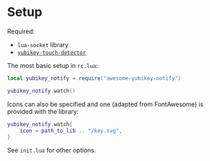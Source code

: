 # Setup

Required:
* `lua-socket` library
* [`yubikey-touch-detector`](https://github.com/maximbaz/yubikey-touch-detector)

The most basic setup in `rc.lua`:

```lua
local yubikey_notify = require("awesome-yubikey-notify")

yubikey_notify.watch()
```

Icons can also be specified and one (adapted from FontAwesome) is provided with the library:

```lua
yubikey_notify.watch{
    icon = path_to_lib .. "/key.svg",
}
```

See `init.lua` for other options.
